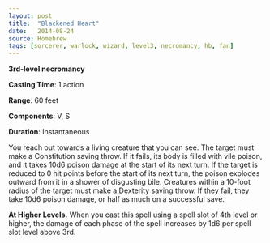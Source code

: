 ```yaml
---
layout: post
title:  "Blackened Heart"
date:   2014-08-24
source: Homebrew
tags: [sorcerer, warlock, wizard, level3, necromancy, hb, fan]
---
```


**3rd-level necromancy**

**Casting Time**: 1 action

**Range**: 60 feet

**Components**: V, S

**Duration**: Instantaneous

You reach out towards a living creature that you can see. The target must make a Constitution saving throw. If it fails, its body is filled with vile poison, and it takes 10d6 poison damage at the start of its next turn. If the target is reduced to 0 hit points before the start of its next turn, the poison explodes outward from it in a shower of disgusting bile. Creatures within a 10-foot radius of the target must make a Dexterity saving throw. If they fail, they take 10d6 poison damage, or half as much on a successful save.

**At Higher Levels.** When you cast this spell using a spell slot of 4th level or higher, the damage of each phase of the spell increases by 1d6 per spell slot level above 3rd.
